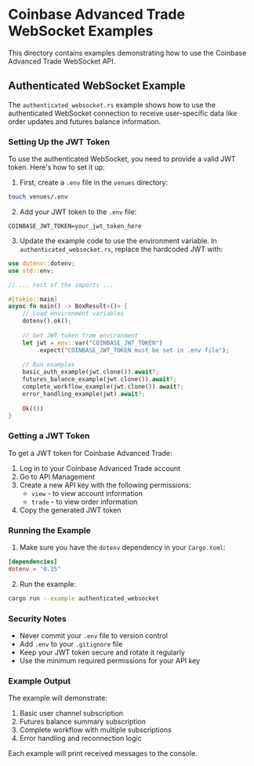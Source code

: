# Coinbase Advanced Trade WebSocket Examples

This directory contains examples demonstrating how to use the Coinbase Advanced Trade WebSocket API.

## Authenticated WebSocket Example

The `authenticated_websocket.rs` example shows how to use the authenticated WebSocket connection to receive user-specific data like order updates and futures balance information.

### Setting Up the JWT Token

To use the authenticated WebSocket, you need to provide a valid JWT token. Here's how to set it up:

1. First, create a `.env` file in the `venues` directory:

```bash
touch venues/.env
```

2. Add your JWT token to the `.env` file:

```env
COINBASE_JWT_TOKEN=your_jwt_token_here
```

3. Update the example code to use the environment variable. In `authenticated_websocket.rs`, replace the hardcoded JWT with:

```rust
use dotenv::dotenv;
use std::env;

// ... rest of the imports ...

#[tokio::main]
async fn main() -> BoxResult<()> {
    // Load environment variables
    dotenv().ok();
    
    // Get JWT token from environment
    let jwt = env::var("COINBASE_JWT_TOKEN")
        .expect("COINBASE_JWT_TOKEN must be set in .env file");
    
    // Run examples
    basic_auth_example(jwt.clone()).await?;
    futures_balance_example(jwt.clone()).await?;
    complete_workflow_example(jwt.clone()).await?;
    error_handling_example(jwt).await?;
    
    Ok(())
}
```

### Getting a JWT Token

To get a JWT token for Coinbase Advanced Trade:

1. Log in to your Coinbase Advanced Trade account
2. Go to API Management
3. Create a new API key with the following permissions:
   - `view` - to view account information
   - `trade` - to view order information
4. Copy the generated JWT token

### Running the Example

1. Make sure you have the `dotenv` dependency in your `Cargo.toml`:

```toml
[dependencies]
dotenv = "0.15"
```

2. Run the example:

```bash
cargo run --example authenticated_websocket
```

### Security Notes

- Never commit your `.env` file to version control
- Add `.env` to your `.gitignore` file
- Keep your JWT token secure and rotate it regularly
- Use the minimum required permissions for your API key

### Example Output

The example will demonstrate:
1. Basic user channel subscription
2. Futures balance summary subscription
3. Complete workflow with multiple subscriptions
4. Error handling and reconnection logic

Each example will print received messages to the console. 